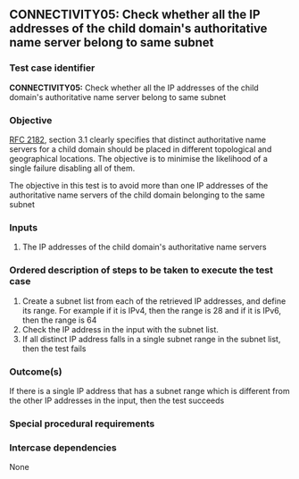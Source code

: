 ## CONNECTIVITY05: Check whether all the IP addresses of the child domain's authoritative name server belong to same subnet


### Test case identifier
**CONNECTIVITY05:** Check whether all the IP addresses of the child domain's authoritative name server belong to same subnet

### Objective
[RFC 2182](http://tools.ietf.org/html/rfc2182), section 3.1 clearly specifies that distinct authoritative name servers for a child domain should be placed in different topological and geographical locations. The objective is to minimise the likelihood of a single failure disabling all of them. 

The objective in this test is to avoid more than one IP addresses of the authoritative name servers of the child domain belonging to the same subnet

### Inputs
1. The IP addresses of the child domain's authoritative name servers

### Ordered description of steps to be taken to execute the test case
1. Create a subnet list from each of the retrieved IP addresses, and define its range. For example if it is IPv4, then the range is 28 and if it is IPv6, then the range is 64
2. Check the IP address in the input with the subnet list.
3. If all distinct IP address falls in a single subnet range in the subnet list, then the test fails   

### Outcome(s)
If there is a single IP address that has a subnet range which is different from the other IP addresses in the input, then the test succeeds

### Special procedural requirements

### Intercase dependencies
None
